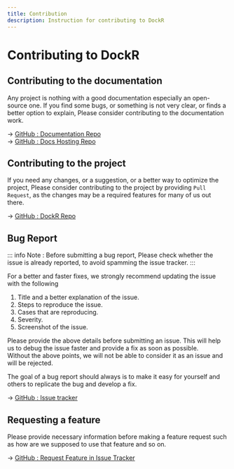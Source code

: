 ```yaml
---
title: Contribution
description: Instruction for contributing to DockR
---
```


# Contributing to DockR

## Contributing to the documentation

Any project is nothing with a good documentation especially an open-source one. If you find some bugs, or something is
not very clear, or finds a better option to explain, Please consider contributing to the documentation work.

-> <a href="https://github.com/sharanvelu/dockr-documentation/tree/v1.5" target="_blank">GitHub : Documentation Repo</a>
<br>
-> <a href="https://github.com/sharanvelu/dockr-docs" target="_blank">GitHub : Docs Hosting Repo</a>

## Contributing to the project

If you need any changes, or a suggestion, or a better way to optimize the project, Please consider contributing to the
project by providing `Pull Request`, as the changes may be a required features for many of us out there.

-> <a href="https://github.com/sharanvelu/dockr" target="_blank">GitHub : DockR Repo</a>

## Bug Report

::: info Note :
Before submitting a bug report, Please check whether the issue is already reported, to avoid spamming the issue tracker.
:::

For a better and faster fixes, we strongly recommend updating the issue with the following

1. Title and a better explanation of the issue.
2. Steps to reproduce the issue.
3. Cases that are reproducing.
4. Severity.
5. Screenshot of the issue.

Please provide the above details before submitting an issue. This will help us to debug the issue faster and provide a
fix as soon as possible.<br>
Without the above points, we will not be able to consider it as an issue and will be rejected.

The goal of a bug report should always is to make it easy for yourself and others to replicate the bug and develop a
fix.

-> <a href="https://github.com/sharanvelu/dockr/issues" target="_blank">GitHub : Issue tracker</a>

## Requesting a feature

Please provide necessary information before making a feature request such as how are we supposed to use that feature and
so on.

-> <a href="https://github.com/sharanvelu/dockr/issues" target="_blank">GitHub : Request Feature in Issue Tracker</a>
